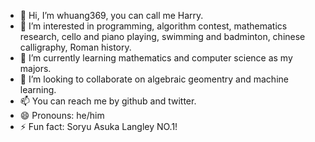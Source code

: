 - 👋 Hi, I’m whuang369, you can call me Harry.
- 👀 I’m interested in programming, algorithm contest, mathematics research, cello and piano playing, swimming and badminton, chinese calligraphy, Roman history.
- 🌱 I’m currently learning mathematics and computer science as my majors.
- 💞️ I’m looking to collaborate on algebraic geomentry and machine learning.
- 📫 You can reach me by github and twitter.
- 😄 Pronouns: he/him
- ⚡ Fun fact: Soryu Asuka Langley NO.1!
